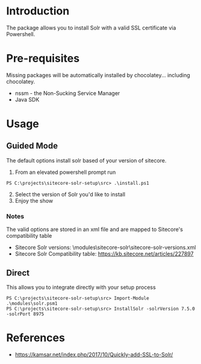 # Introduction
The package allows you to install Solr with a valid SSL certificate via Powershell.

# Pre-requisites

Missing packages will be automatically installed by chocolatey... including chocolatey.

- nssm - the Non-Sucking Service Manager
- Java SDK

# Usage

## Guided Mode

The default options install solr based of your version of sitecore. 

1. From an elevated powershell prompt run
```
PS C:\projects\sitecore-solr-setup\src> .\install.ps1
```

2. Select the version of Solr you'd like to install
3. Enjoy the show

### Notes
The valid options are stored in an xml file and are mapped to Sitecore's compatibility table

- Sitecore Solr versions: \modules\sitecore-solr\sitecore-solr-versions.xml
- Sitecore Solr Compatibility table: https://kb.sitecore.net/articles/227897 

## Direct

This allows you to integrate directly with your setup process

```
PS C:\projects\sitecore-solr-setup\src> Import-Module .\modules\solr.psm1
PS C:\projects\sitecore-solr-setup\src> InstallSolr -solrVersion 7.5.0 -solrPort 8975
```

# References
- https://kamsar.net/index.php/2017/10/Quickly-add-SSL-to-Solr/